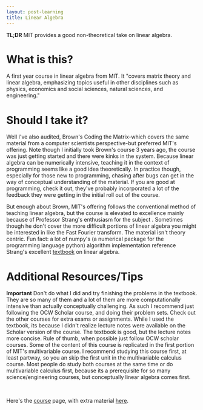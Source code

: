 ```yaml
---
layout: post-learning
title: Linear Algebra
---
```


**TL;DR** MIT provides a good non-theoretical take on linear algebra.

# What is this?
A first year course in linear algebra from MIT. It "covers matrix theory and
linear algebra, emphasizing topics useful in other disciplines such as physics,
economics and social sciences, natural sciences, and engineering."

# Should I take it?
Well I've also audited, Brown's Coding the Matrix-which covers the same
material from a computer scientists perspective-but preferred MIT's offering.
Note though I initially took Brown's course 3 years ago, the course was just
getting started and there were kinks in the system. Because linear algebra can
be numerically intensive, teaching it in the context of programming seems like
a good idea theoretically. In practice though, especially for those new to
programming, chasing after bugs can get in the way of conceptual understanding
of the material. If you are good at programming, check it out, they've probably
incorporated a lot of the feedback they were getting in the initial roll out of
the course. 

But enough about Brown, MIT's offering follows the conventional method of
teaching linear algebra, but the course is elevated to excellence mainly
because of Professor Strang's enthusiasm for the subject . Sometimes though he
don't cover the more difficult portions of linear algebra you might be
interested in like the Fast Fourier transform. The material isn't theory
centric. Fun fact: a lot of numpy's (a numerical package for the programming
language python) algorithm implementation reference Strang's excellent
[textbook](https://www.amazon.com/Linear-Algebra-Its-Applications-4th/dp/0030105676)
on linear algebra.</p>

# Additional Resources/Tips

<strong>Important</strong> Don't do what I did and try finishing the problems
in the textbook. They are so many of them and a lot of them are more
computationally intensive than actually conceptually challenging. As such I
recommend just following the OCW Scholar course, and doing their problem sets.
Check out the other courses for extra exams or assignments. While I used the
textbook, its because I didn't realize lecture notes were available on the
Scholar version of the course. The textbook is good, but the lecture notes more
concise. Rule of thumb, when possible just follow OCW scholar courses. Some of
the content of this course is replicated in the first portion of MIT's
multivariable course. I recommend studying this course first, at least partway,
so you an skip the first unit in the multivariable calculus course. Most people
do study both courses at the same time or do multivariable calculus first,
because its a prerequisite for so many science/engineering courses, but
conceptually linear algebra comes first.

<br>

Here's the [course](http://ocw.mit.edu/courses/mathematics/18-06sc-linear-algebra-fall-2011/index.htm) page, with extra material [here](http://ocw.mit.edu/courses/mathematics/18-06-linear-algebra-spring-2010/).
